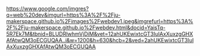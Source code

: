 https://www.google.com/imgres?q=web%20dev&imgurl=https%3A%2F%2Fju-makerspace.github.io%2Fimages%2Fwebdev1.jpeg&imgrefurl=https%3A%2F%2Fju-makerspace.github.io%2Fwebdev.html&docid=YaisTq-5R7Ek7M&tbnid=BLUDRlwhmVjDiM&vet=12ahUKEwixtcGT3IuIAxXuxzgGHXAfAtwQM3oECGUQAA..i&w=1200&h=630&hcb=2&ved=2ahUKEwixtcGT3IuIAxXuxzgGHXAfAtwQM3oECGUQAA
